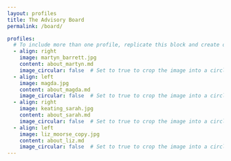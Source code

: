 ```yaml
---
layout: profiles
title: The Advisory Board
permalink: /board/

profiles:
  # To include more than one profile, replicate this block and create one content file for each profile inside _pages/
  - align: right
    image: martyn_barrett.jpg
    content: about_martyn.md
    image_circular: false  # Set to true to crop the image into a circle
  - align: left
    image: magda.jpg
    content: about_magda.md
    image_circular: false  # Set to true to crop the image into a circle
  - align: right
    image: keating_sarah.jpg
    content: about_sarah.md
    image_circular: false  # Set to true to crop the image into a circle
  - align: left
    image: liz_moorse_copy.jpg
    content: about_liz.md
    image_circular: false  # Set to true to crop the image into a circle
---
```

